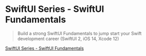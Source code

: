 # SwiftUI Series - SwiftUI Fundamentals

> Build a strong SwiftUI Fundamentals to jump start your Swift development career (SwiftUI 2, iOS 14, Xcode 12)

[SwiftUI Series - SwiftUI Fundamentals](https://www.udemy.com/course/swiftui-series-swiftui-fundamentals/)
